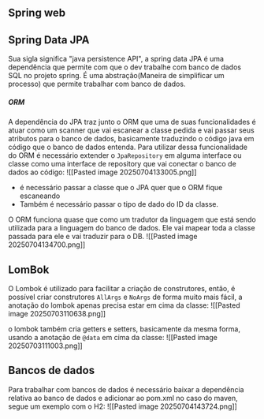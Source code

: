 ## Spring web


## Spring Data JPA
Sua sigla significa "java persistence API", a spring data JPA é uma dependência que permite com que o dev trabalhe com banco de dados SQL no projeto spring.
É uma abstração(Maneira de simplificar um processo) que permite trabalhar com banco de dados.

##### ORM
A dependência do JPA traz junto o ORM que uma de suas funcionalidades é atuar como um scanner que vai escanear a classe pedida e vai passar seus atributos para o banco de dados, basicamente traduzindo o código java em código que o banco de dados entenda.
Para utilizar dessa funcionalidade do ORM é necessário extender o `JpaRepository` em alguma interface ou classe como uma interface de repository que vai conectar o banco de dados ao código:
![[Pasted image 20250704133005.png]]
- é necessário passar a classe que o JPA quer que o ORM fique escaneando
- Também é necessário passar o tipo de dado do ID da classe.

O ORM funciona quase que como um tradutor da linguagem que está sendo utilizada para a linguagem do banco de dados. Ele vai mapear toda a classe passada para ele e vai traduzir para o DB.
![[Pasted image 20250704134700.png]]




## LomBok
O Lombok é utilizado para facilitar a criação de construtores, então, é possível criar construtores `AllArgs` e `NoArgs` de forma muito mais fácil, a anotação do lombok apenas precisa estar em cima da classe:
![[Pasted image 20250703110638.png]]

o lombok também cria getters e setters, basicamente da mesma forma, usando a anotação de `@data` em cima da classe:
![[Pasted image 20250703111003.png]]



## Bancos de dados
Para trabalhar com bancos de dados é necessário baixar a dependência relativa ao banco de dados e adicionar ao pom.xml no caso do maven, segue um exemplo com o H2: 
![[Pasted image 20250704143724.png]]
